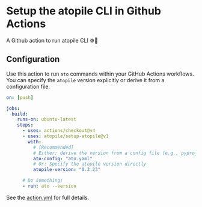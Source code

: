 # Setup the atopile CLI in Github Actions

A Github action to run atopile CLI ⚙️🚀

## Configuration

Use this action to run `ato` commands within your GitHub Actions workflows. You can specify the `atopile` version explicitly or derive it from a configuration file.

```yaml .github/workflows/main.yml
on: [push]

jobs:
  build:
    runs-on: ubuntu-latest
    steps:
      - uses: actions/checkout@v4
      - uses: atopile/setup-atopile@v1
        with:
          # [Recommended]
          # Either: derive the version from a config file (e.g., pyproject.toml or ato.yaml)
          ato-config: "ato.yaml"
          # Or: Specify the atopile version directly
          atopile-version: "0.3.23"

      # Do something!
      - run: ato --version
```

See the [action.yml](action.yml) for full details.
